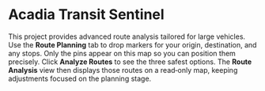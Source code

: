 # Acadia Transit Sentinel

This project provides advanced route analysis tailored for large vehicles. Use
the **Route Planning** tab to drop markers for your origin, destination, and
any stops. Only the pins appear on this map so you can position them precisely.
Click **Analyze Routes** to see the three safest options. The **Route Analysis**
view then displays those routes on a read‑only map, keeping adjustments focused
on the planning stage.
